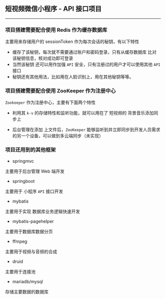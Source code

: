 ## 短视频微信小程序 - API 接口项目

----

### 项目搭建需要配合使用 Redis 作为缓存数据库

主要用来存储用户的 sessionToken 作为每次会话的秘钥，有以下特性

- 缓存了该秘钥，每次就不需要通过账户和密码登录，只有从缓存数据库 比对 该秘钥信息，核对成功即可登录
- 当然该秘钥 还可以用作加强 `API` 安全，只有注册过的用户才可以使用其他 `API` 接口
- 秘钥还有其他用法，比如用在人脸识别上，用在其他秘钥等等。

### 项目搭建需要配合使用  ZooKeeper 作为注册中心

`Zookeeper` 作为注册中心，主要有下面两个特性

- 利用其 `k-v` 的存储特性和监听功能，就可以用在了 短视频的 背景音乐添加同步上

- 后台管理在添加 上文件后，`ZooKeeper` 能够监听到并立即同步到开发人员需求的另一个设备，可以做到多云端同步（未实现）

### 项目还用到的其他框架

- springmvc

主要用于后台管理 Web 端开发

- springboot

主要用于 小程序 `API` 接口开发

- mybatis

主要用于实现 数据库业务逻辑快速开发

- mybatis-pagehelper

主要用于数据库数据分页

- ffmpeg

主要用于视频与音频的合成

- druid

主要用于连接池

- mariadb/mysql

存储主要数据的数据库

## 

